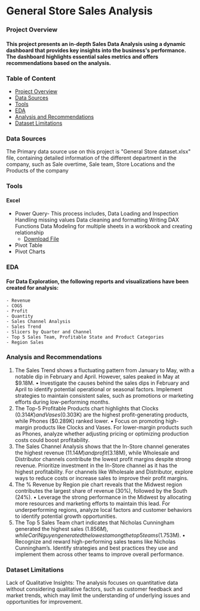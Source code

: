 # General Store Sales Analysis
### Project Overview
#### This project presents an in-depth Sales Data Analysis using a dynamic dashboard that provides key insights into the business's performance. The dashboard highlights essential sales metrics and offers recommendations based on the analysis.

### Table of Content
-  [Project Overview](#project-overview)
-  [Data Sources](#data-sources)
-  [Tools](#tools)
-  [EDA](#eda)
-  [Analysis and Recommendations](#analysis-and-recommendations)
-  [Dataset Limitations](#dataset-limitations)

### Data Sources
The Primary data source use on this project is "General Store dataset.xlsx" file, containing detailed information of the different department in the company, such as Sale overtime, Sale team, Store Locations and the Products of the company

### Tools
#### Excel
- Power Query- This process includes, Data Loading and Inspection
  Handling missing values
  Data cleaning and formatting
  Writing DAX Functions
  Data Modeling for multiple sheets in a workbook and creating relationship
  - [Download File](https://bit.ly/generalstoredataset)
-  Pivot Table
-  Pivot Charts

### EDA
####  For Data Exploration, the following reports and visualizations have been created for analysis:
```
- Revenue
- COGS
- Profit
- Quantity
- Sales Channel Analysis
- Sales Trend
- Slicers by Quarter and Channel
- Top 5 Sales Team, Profitable State and Product Categories
- Region Sales
  ```


### Analysis and Recommendations
1. The Sales Trend shows a fluctuating pattern from January to May, with a notable dip in February and April. However, sales peaked in May at $9.18M.
•  	Investigate the causes behind the sales dips in February and April to identify potential operational or seasonal factors. Implement strategies to maintain consistent sales, such as promotions or marketing efforts during low-performing months.
2. The Top-5 Profitable Products chart highlights that Clocks ($0.314K) and Vases ($0.303K) are the highest profit-generating products, while Phones ($0.289K) ranked lower.
•	  Focus on promoting high-margin products like Clocks and Vases. For lower-margin products such as Phones, analyze whether adjusting pricing or optimizing production costs could boost profitability.
3. The Sales Channel Analysis shows that the In-Store channel generates the highest revenue ($11.14M) and profit ($3.18M), while Wholesale and Distributor channels contribute the lowest profit margins despite strong revenue.
     Prioritize investment in the In-Store channel as it has the highest profitability. For channels like Wholesale and Distributor, explore ways to reduce costs or increase sales to improve their profit margins.
4. The % Revenue by Region pie chart reveals that the Midwest region contributes the largest share of revenue (30%), followed by the South (24%).
  •	Leverage the strong performance in the Midwest by allocating more resources and marketing efforts to maintain this lead. For underperforming regions, analyze local factors and customer behaviors to identify potential growth opportunities.
5. The Top 5 Sales Team chart indicates that Nicholas Cunningham generated the highest sales ($1.856M), while Carl Nguyen generated the lowest among the top 5 teams ($1.753M).
  •	Recognize and reward high-performing sales teams like Nicholas Cunningham’s. Identify strategies and best practices they use and implement them across other teams to improve overall performance.

### Dataset Limitations
Lack of Qualitative Insights: The analysis focuses on quantitative data without considering qualitative factors, such as customer feedback and market trends, which may limit the understanding of underlying issues and opportunities for improvement.

